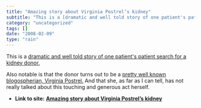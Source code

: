 ```yaml
---
title: "Amazing story about Virginia Postrel’s kidney"
subtitle: "This is a [dramatic and well told story of one patient's patient search for a"
category: "uncategorized"
tags: []
date: "2008-02-09"
type: "rain"
---
```

This is a [dramatic and well told story of one patient's patient search for a
kidney donor.
](<http://www.nytimes.com/2007/12/16/magazine/16kidney-t.html?pagewanted=1&_r=1&ei=5088&en=e108bed2fbda912e&ex=1356930000&partner=rssnyt&emc=rss>)

Also notable is that the donor turns out to be a [pretty well known
blogospherian, Virginia Postrel.](<http://www.dynamist.com/weblog/>) And that
she, as far as I can tell, has not really talked about this touching and
generous act herself.


* **Link to site:** **[Amazing story about Virginia Postrel’s kidney](None)**